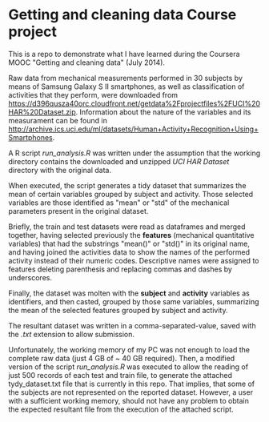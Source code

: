 Getting and cleaning data Course project
============================

This is a repo to demonstrate what I have learned during the Coursera MOOC "Getting and cleaning data" (July 2014).

Raw data from mechanical measurements performed in 30 subjects by means of Samsung Galaxy S II smartphones, as well as classification of activities that they perform, were downloaded from https://d396qusza40orc.cloudfront.net/getdata%2Fprojectfiles%2FUCI%20HAR%20Dataset.zip. Information about the nature of the variables and its measurament can be found in http://archive.ics.uci.edu/ml/datasets/Human+Activity+Recognition+Using+Smartphones.

A R script *run_analysis.R* was written under the assumption that the working directory contains the downloaded and unzipped *UCI HAR Dataset* directory with the original data.

When executed, the script generates a tidy dataset that summarizes the mean of certain variables grouped by subject and activity. Those selected variables are those identified as "mean" or "std" of the mechanical parameters present in the original dataset.

Briefly, the train and test datasets were read as dataframes and merged together, having selected previously the **features** (mechanical quantitative variables) that had the substrings "mean()" or "std()" in its original name, and having joined the activities data to show the names of the performed activity instead of their numeric codes. Descriptive names were assigned to features deleting parenthesis and replacing commas and dashes by underscores.

Finally, the dataset was molten with the **subject** and **activity** variables as identifiers, and then casted, grouped by those same variables, summarizing the mean of the selected features grouped by subject and activity.

The resultant dataset was written in a comma-separated-value, saved with the *.txt* extension to allow submission.

Unfortunately, the working memory of my PC was not enough to load the complete raw data (just 4 GB of ~ 40 GB required). Then, a modified version of the script *run_analysis.R* was executed to allow the reading of just 500 records of each test and train file, to generate the attached tydy_dataset.txt file that is currently in this repo. That implies, that some of the subjects are not represented on the reported dataset. However, a user with a sufficient working memory, should not have any problem to obtain the expected resultant file from the execution of the attached script.
